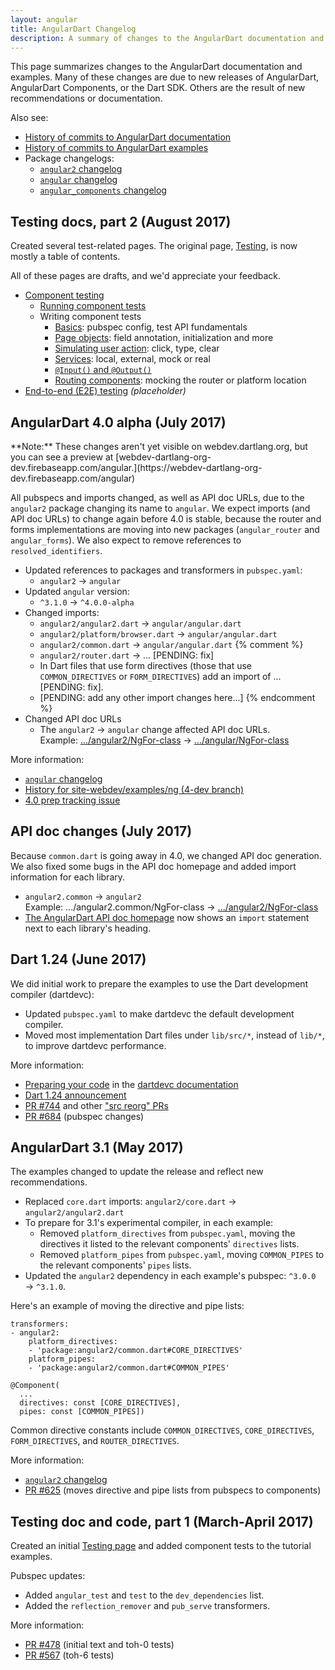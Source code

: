```yaml
---
layout: angular
title: AngularDart Changelog
description: A summary of changes to the AngularDart documentation and examples.
---
```


This page summarizes changes to the AngularDart documentation and examples.
Many of these changes are due to new releases of
AngularDart, AngularDart Components, or the Dart SDK.
Others are the result of new recommendations or documentation.

Also see:

* [History of commits to AngularDart documentation](https://github.com/dart-lang/site-webdev/commits/master/src/angular)
* [History of commits to AngularDart examples](https://github.com/dart-lang/site-webdev/commits/master/examples/ng/doc)
* Package changelogs:
  * [`angular2` changelog](https://pub.dartlang.org/packages/angular2#pub-pkg-tab-changelog)
  * [`angular` changelog](https://pub.dartlang.org/packages/angular/versions/4.0.0-alpha%2B1#pub-pkg-tab-changelog)
  * [`angular_components` changelog](https://pub.dartlang.org/packages/angular_components#pub-pkg-tab-changelog)


## Testing docs, part 2 (August 2017)

Created several test-related pages.
The original page, [Testing](/angular/guide/testing),
is now mostly a table of contents.

All of these pages are drafts, and we'd appreciate your feedback.

- [Component testing](/angular/guide/testing/component)
  - [Running component tests](/angular/guide/testing/component/running-tests)
  - <span>Writing component tests</span>
    - [Basics](/angular/guide/testing/component/basics): pubspec config, test
      API fundamentals
    - [Page objects](/angular/guide/testing/component/page-objects): field annotation, initialization and more
    - [Simulating user action](/angular/guide/testing/component/simulating-user-action): click, type, clear
    - [Services](/angular/guide/testing/component/services): local, external, mock or real
    - [`@Input()` and `@Output()`](/angular/guide/testing/component/input-and-output)
    - [Routing components](/angular/guide/testing/component/routing-components): mocking the router or platform location
- [End-to-end (E2E) testing](/angular/guide/testing/e2e) _(placeholder)_


## AngularDart 4.0 alpha (July 2017)

<aside class="alert alert-info" markdown="1">
**Note:**
These changes aren't yet visible on webdev.dartlang.org,
but you can see a preview at
[webdev-dartlang-org-dev.firebaseapp.com/angular.](https://webdev-dartlang-org-dev.firebaseapp.com/angular)
</aside>

All pubspecs and imports changed, as well as API doc URLs,
due to the `angular2` package changing its name to `angular`.
We expect imports (and API doc URLs) to change again before 4.0 is stable,
because the router and forms implementations are moving into new packages
(`angular_router` and `angular_forms`).
We also expect to remove references to `resolved_identifiers`.

* Updated references to packages and transformers in `pubspec.yaml`:
  * `angular2` &rarr; `angular`
* Updated `angular` <!-- & angular_components --> version:
  * `^3.1.0` &rarr; `^4.0.0-alpha`
* Changed imports:
    * `angular2/angular2.dart` &rarr; `angular/angular.dart`
    * `angular2/platform/browser.dart` &rarr; `angular/angular.dart`
      <!-- [PENDING: why?] -->
    * `angular2/common.dart` &rarr; `angular/angular.dart`
{% comment %}
    * `angular2/router.dart` &rarr; ... [PENDING: fix]
    * In Dart files that use form directives
    (those that use `COMMON_DIRECTIVES` or `FORM_DIRECTIVES`)
    add an import of ... [PENDING: fix].
    * [PENDING: add any other import changes here...]
{% endcomment %}
* Changed API doc URLs
  * The `angular2` &rarr; `angular` change affected API doc URLs. <br>
    Example:
    [.../angular2/NgFor-class](/angular/api/angular2/NgFor-class)
    &rarr;
    [.../angular/NgFor-class](https://webdev-dartlang-org-dev.firebaseapp.com/angular/api/angular/NgFor-class)

More information:

* [`angular` changelog](https://pub.dartlang.org/packages/angular/versions/4.0.0-alpha%2B1#pub-pkg-tab-changelog)
* [History for site-webdev/examples/ng (4-dev branch)](https://github.com/dart-lang/site-webdev/commits/4-dev/examples/ng)
* [4.0 prep tracking issue](https://github.com/dart-lang/site-webdev/issues/670)


## API doc changes (July 2017)

Because `common.dart` is going away in 4.0, we changed API doc generation.
We also fixed some bugs in the API doc homepage
and added import information for each library.

* `angular2.common` &rarr; `angular2` <br>
  Example: .../angular2.common/NgFor-class &rarr;
  [.../angular2/NgFor-class](/angular/api/angular2/NgFor-class)
* [The AngularDart API doc homepage](/angular/api)
  now shows an `import` statement next to each library's heading.


## Dart 1.24 (June 2017)

We did initial work to prepare the examples to use
the Dart development compiler (dartdevc):

* Updated `pubspec.yaml` to make dartdevc the default development compiler.
* Moved most implementation Dart files under `lib/src/*`,
  instead of `lib/*`, to improve dartdevc performance.

More information:
* [Preparing your code](/tools/dartdevc#preparing-your-code) in the
[dartdevc documentation](/tools/dartdevc)
* [Dart 1.24 announcement](http://news.dartlang.org/2017/06/dart-124-faster-edit-refresh-cycle-on.html)
* [PR #744](https://github.com/dart-lang/site-webdev/pull/744/files) and other
  ["src reorg" PRs](https://github.com/dart-lang/site-webdev/pulls?utf8=%E2%9C%93&q=is%3Apr%20%22src%20reorg%22)
* [PR #684](https://github.com/dart-lang/site-webdev/pull/684/files)
  (pubspec changes)


## AngularDart 3.1 (May 2017)

The examples changed to update the release and reflect new recommendations.

* Replaced `core.dart` imports:
  `angular2/core.dart` &rarr; `angular2/angular2.dart`
* To prepare for 3.1's experimental compiler, in each example:
  * Removed `platform_directives` from `pubspec.yaml`,
    moving the directives it listed
    to the relevant components' `directives` lists.
  * Removed `platform_pipes` from `pubspec.yaml`,
    moving `COMMON_PIPES` to the relevant components' `pipes` lists.
* Updated the `angular2` dependency in each example's pubspec:
  `^3.0.0` &rarr; `^3.1.0`.

Here's an example of moving the directive and pipe lists:

<?code-excerpt title="OLD: pubspec.yaml"?>
```
transformers:
- angular2:
    platform_directives:
    - 'package:angular2/common.dart#CORE_DIRECTIVES'
    platform_pipes:
    - 'package:angular2/common.dart#COMMON_PIPES'
```

<?code-excerpt title="NEW: component file (Dart)"?>
```
@Component(
  ...
  directives: const [CORE_DIRECTIVES],
  pipes: const [COMMON_PIPES])
```

Common directive constants include `COMMON_DIRECTIVES`, `CORE_DIRECTIVES`,
`FORM_DIRECTIVES`, and `ROUTER_DIRECTIVES`.


More information:

* [`angular2` changelog](https://pub.dartlang.org/packages/angular2#pub-pkg-tab-changelog)
* [PR #625](https://github.com/dart-lang/site-webdev/pull/625/files?w=1)
  (moves directive and pipe lists from pubspecs to components)


## Testing doc and code, part 1 (March-April 2017)

Created an initial [Testing page](/angular/guide/testing) and
added component tests to the tutorial examples.

Pubspec updates:

* Added `angular_test` and `test` to the `dev_dependencies` list.
* Added the `reflection_remover` and `pub_serve` transformers.

More information:

* [PR #478](https://github.com/dart-lang/site-webdev/pull/478/files) (initial text and toh-0 tests)
* [PR #567](https://github.com/dart-lang/site-webdev/pull/567/files?w=1) (toh-6 tests)

